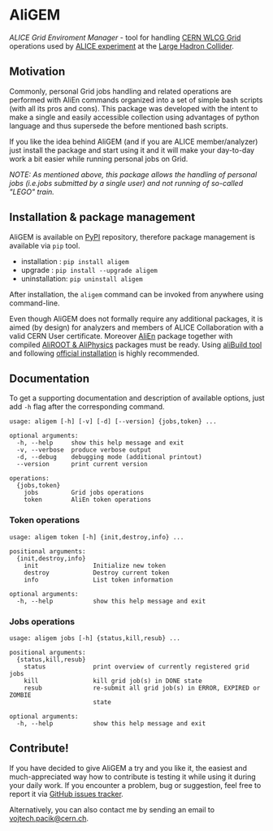 # AliGEM
_ALICE Grid Enviroment Manager_ - tool for handling [CERN WLCG Grid](http://wlcg-public.web.cern.ch) operations used by [ALICE experiment](http://aliceinfo.cern.ch/Public/Welcome.html) at the [Large Hadron Collider](https://home.cern/topics/large-hadron-collider).

## Motivation
Commonly, personal Grid jobs handling and related operations are performed with AliEn commands organized into a set of simple bash scripts (with all its pros and cons). This package was developed with the intent to make a single and easily accessible collection using advantages of python language and thus supersede the before mentioned bash scripts.

If you like the idea behind AliGEM (and if you are ALICE member/analyzer) just install the package and start using it and it will make your day-to-day work a bit easier while running personal jobs on Grid.

_NOTE: As mentioned above, this package allows the handling of personal jobs (i.e.jobs submitted by a single user) and not running of so-called "LEGO" train._

## Installation & package management
AliGEM is available on [PyPI](https://pypi.python.org/pypi/aligem/) repository, therefore package management is available via `pip` tool.
- installation : `pip install aligem`
- upgrade : `pip install --upgrade aligem`
- uninstallation: `pip uninstall aligem`

After installation, the `aligem` command can be invoked from anywhere using command-line.

Even though AliGEM does not formally require any additional packages, it is aimed (by design) for analyzers and members of ALICE Collaboration with a valid CERN User certificate. Moreover [AliEn](https://alien.web.cern.ch) package together with compiled [AliROOT & AliPhysics](https://github.com/alisw/AliPhysics) packages must be ready. Using [aliBuild tool](http://alisw.github.io/alibuild/) and following [official installation](https://alice-doc.github.io/alice-analysis-tutorial/building/) is highly recommended.


## Documentation
To get a supporting documentation and description of available options, just add `-h` flag after the corresponding command.
```
usage: aligem [-h] [-v] [-d] [--version] {jobs,token} ...

optional arguments:
  -h, --help     show this help message and exit
  -v, --verbose  produce verbose output
  -d, --debug    debugging mode (additional printout)
  --version      print current version

operations:
  {jobs,token}
    jobs         Grid jobs operations
    token        AliEn token operations
```
### Token operations
```
usage: aligem token [-h] {init,destroy,info} ...

positional arguments:
  {init,destroy,info}
    init               Initialize new token
    destroy            Destroy current token
    info               List token information

optional arguments:
  -h, --help           show this help message and exit
  ```

### Jobs operations
```
usage: aligem jobs [-h] {status,kill,resub} ...

positional arguments:
  {status,kill,resub}
    status             print overview of currently registered grid jobs
    kill               kill grid job(s) in DONE state
    resub              re-submit all grid job(s) in ERROR, EXPIRED or ZOMBIE
                       state

optional arguments:
  -h, --help           show this help message and exit
  ```

## Contribute!
If you have decided to give AliGEM a try and you like it, the easiest and much-appreciated way how to contribute is testing it while using it during your daily work. If you encounter a problem, bug or suggestion, feel free to report it via [GitHub issues tracker](https://github.com/vpacik/aligem/issues).

Alternatively, you can also contact me by sending an email to <vojtech.pacik@cern.ch>.
